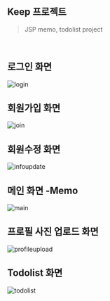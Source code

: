 ## Keep 프로젝트
> JSP memo, todolist project
</br>

로그인 화면
---------
![login](https://user-images.githubusercontent.com/59248999/87846004-9a5d9600-c907-11ea-8027-edde6d5014e3.png)


회원가입 화면
-----------
![join](https://user-images.githubusercontent.com/59248999/87901649-901bd300-ca92-11ea-91ae-acc816e66c3a.png)

회원수정 화면
-----------
![infoupdate](https://user-images.githubusercontent.com/59248999/87901671-9e69ef00-ca92-11ea-963f-cc3c36cafb9b.png)

메인 화면 -Memo
-----------
![main](https://user-images.githubusercontent.com/59248999/87901675-a033b280-ca92-11ea-9c81-24a4a3a9e37e.png)

프로필 사진 업로드 화면
----------
![profileupload](https://user-images.githubusercontent.com/59248999/87901678-a164df80-ca92-11ea-98c6-19c2f327fed0.png)


Todolist 화면
------------
![todolist](https://user-images.githubusercontent.com/59248999/87901682-a2960c80-ca92-11ea-959a-3a217cc0452f.png)





